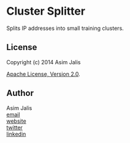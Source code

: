 # Cluster Splitter

Splits IP addresses into small training clusters.

## License

Copyright (c) 2014 Asim Jalis

[Apache License, Version 2.0](http://www.apache.org/licenses/LICENSE-2.0.html).

## Author

Asim Jalis    
[email](mailto:asimjalis@gmail.com)    
[website](http://asimjalis.com)    
[twitter](http://twitter.com/asimjalis)    
[linkedin](http://linkedin.com/in/asimjalis)    
